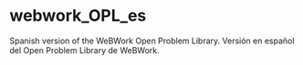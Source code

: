 # webwork_OPL_es
Spanish version of the WeBWork Open Problem Library.
Versión en español del Open Problem Library de WeBWork.
